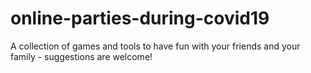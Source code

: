 # online-parties-during-covid19
A collection of games and tools to have fun with your friends and your family - suggestions are welcome!
